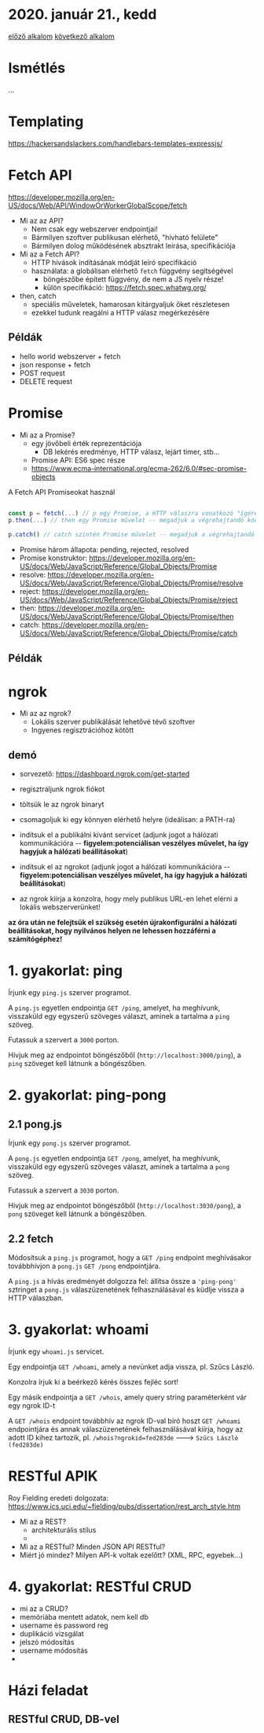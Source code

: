# 2020. január 21., kedd


[előző alkalom](../20200118) [következő alkalom](../20200124)

# Ismétlés

...

# Templating

https://hackersandslackers.com/handlebars-templates-expressjs/

# Fetch API

https://developer.mozilla.org/en-US/docs/Web/API/WindowOrWorkerGlobalScope/fetch

- Mi az az API?
  - Nem csak egy webszerver endpointjai!
  - Bármilyen szoftver publikusan elérhető, "hívható felülete"
  - Bármilyen dolog működésének absztrakt leírása, specifikációja
- Mi az a Fetch API?
  - HTTP hívások indításának módját leíró specifikáció
  - használata: a globálisan elérhető `fetch` függvény segítségével
    - böngészőbe épített függvény, de nem a JS nyelv része!
    - külön specifikáció: https://fetch.spec.whatwg.org/
- then, catch
  - speciális műveletek, hamarosan kitárgyaljuk őket részletesen
  - ezekkel tudunk reagálni a HTTP válasz megérkezésére

## Példák

- hello world webszerver + fetch
- json response + fetch
- POST request
- DELETE request



# Promise

- Mi az a Promise?
  - egy jövőbeli érték reprezentációja
    - DB lekérés eredménye, HTTP válasz, lejárt timer, stb...
  - Promise API: ES6 spec része
  - https://www.ecma-international.org/ecma-262/6.0/#sec-promise-objects

A Fetch API Promiseokat használ

```js

const p = fetch(...) // p egy Promise, a HTTP válaszra vonatkozó "ígéret"
p.then(...) // then egy Promise művelet -- megadjuk a végrehajtandó kódot, ha az ígéret teljesült

p.catch() // catch szintén Promise művelet -- megadjuk a végrehajtandó kódot, ha az ígéret NEM teljesült
```



- Promise három állapota: pending, rejected, resolved
- Promise konstruktor: https://developer.mozilla.org/en-US/docs/Web/JavaScript/Reference/Global_Objects/Promise
- resolve: https://developer.mozilla.org/en-US/docs/Web/JavaScript/Reference/Global_Objects/Promise/resolve
- reject: https://developer.mozilla.org/en-US/docs/Web/JavaScript/Reference/Global_Objects/Promise/reject
- then: https://developer.mozilla.org/en-US/docs/Web/JavaScript/Reference/Global_Objects/Promise/then
- catch: https://developer.mozilla.org/en-US/docs/Web/JavaScript/Reference/Global_Objects/Promise/catch


## Példák



# ngrok

- Mi az az ngrok?
  - Lokális szerver publikálását lehetővé tévő szoftver
  - Ingyenes regisztrációhoz kötött

## demó

- sorvezető: https://dashboard.ngrok.com/get-started
- regisztráljunk ngrok fiókot
- töltsük le az ngrok binaryt
- csomagoljuk ki egy könnyen elérhető helyre (ideálisan: a PATH-ra)
- indítsuk el a publikálni kívánt servicet (adjunk jogot a hálózati kommunikációra -- **figyelem:potenciálisan veszélyes művelet, ha így hagyjuk a hálózati beállításokat**)



- indítsuk el az ngrokot (adjunk jogot a hálózati kommunikációra -- **figyelem:potenciálisan veszélyes művelet, ha így hagyjuk a hálózati beállításokat**)
- az ngrok kiírja a konzolra, hogy mely publikus URL-en lehet elérni a lokális webszerverünket!

**az óra után ne felejtsük el szükség esetén újrakonfigurálni a hálózati beállításokat, hogy nyilvános helyen ne lehessen hozzáférni a számítógéphez!**




# 1. gyakorlat: ping

Írjunk egy `ping.js` szerver programot.

A `ping.js` egyetlen endpointja `GET /ping`, amelyet, ha meghívunk, visszaküld egy egyszerű
szöveges választ, aminek a tartalma a `ping` szöveg.

Futassuk a szervert a `3000` porton.

Hívjuk meg az endpointot böngészőből (`http://localhost:3000/ping`), a `ping` szöveget kell
látnunk a böngészőben.

# 2. gyakorlat: ping-pong

## 2.1 pong.js

Írjunk egy `pong.js` szerver programot.

A `pong.js` egyetlen endpointja `GET /pong`, amelyet, ha meghívunk, visszaküld egy egyszerű
szöveges választ, aminek a tartalma a `pong` szöveg.

Futassuk a szervert a `3030` porton.

Hívjuk meg az endpointot böngészőből (`http://localhost:3030/pong`), a `pong` szöveget kell
látnunk a böngészőben.

## 2.2 fetch

Módosítsuk a `ping.js` programot, hogy a `GET /ping` endpoint meghívásakor továbbhívjon a
`pong.js` `GET /pong` endpointjára.

A `ping.js` a hívás eredményét dolgozza fel: állítsa össze a `'ping-pong'` sztringet a `pong.js` válaszüzenetének felhasználásával és küdlje vissza a HTTP válaszban.

# 3. gyakorlat: whoami

Írjunk egy `whoami.js` servicet.

Egy endpointja `GET /whoami`, amely a nevünket adja vissza,
pl. Szűcs László.

Konzolra írjuk ki a beérkező kérés összes fejléc sort!

Egy másik endpointja a `GET /whois`, amely query string paraméterként vár egy ngrok ID-t

A `GET /whois` endpoint továbbhív az ngrok ID-val bíró hoszt
`GET /whoami` endpointjára és annak válaszüzenetének felhasználásával kiírja, hogy az adott ID kihez tartozik, pl. `/whois?ngrokid=fed283de` ---> `Szűcs László (fed283de)`

# RESTful APIK

Roy Fielding eredeti dolgozata: https://www.ics.uci.edu/~fielding/pubs/dissertation/rest_arch_style.htm

- Mi az a REST?
  - architekturális stílus
  - 
- Mi az a RESTful? Minden JSON API RESTful? 
- Miért jó mindez? Milyen API-k voltak ezelőtt? (XML, RPC, egyebek...)

# 4. gyakorlat: RESTful CRUD

- mi az a CRUD?
- memóriába mentett adatok, nem kell db
- username és password reg
- duplikáció vizsgálat
- jelszó módosítás
- username módosítás
- 

# Házi feladat

## RESTful CRUD, DB-vel

